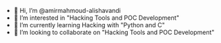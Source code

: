 - 👋 Hi, I’m @amirmahmoud-alishavandi
- 👀 I’m interested in "Hacking Tools and POC Development"
- 🌱 I’m currently learning Hacking with "Python and C"
- 💞️ I’m looking to collaborate on "Hacking Tools and POC Development"

<!---
amirmahmoud-alishavandi/amirmahmoud-alishavandi is a ✨ special ✨ repository because its `README.md` (this file) appears on your GitHub profile.
You can click the Preview link to take a look at your changes.
--->
